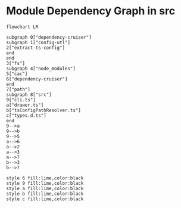 # Module Dependency Graph in src

<!-- DMDG BEGIN -->

```mermaid
flowchart LR

subgraph 0["dependency-cruiser"]
subgraph 1["config-utl"]
2["extract-ts-config"]
end
end
3["fs"]
subgraph 4["node_modules"]
5["cac"]
6["dependency-cruiser"]
end
7["path"]
subgraph 8["src"]
9["cli.ts"]
a["drawer.ts"]
b["tsConfigPathResolver.ts"]
c["types.d.ts"]
end
9-->a
9-->b
9-->5
a-->6
a-->2
a-->3
a-->7
b-->3
b-->7

style 6 fill:lime,color:black
style 9 fill:lime,color:black
style a fill:lime,color:black
style b fill:lime,color:black
style c fill:lime,color:black
```

<!-- DMDG END -->
